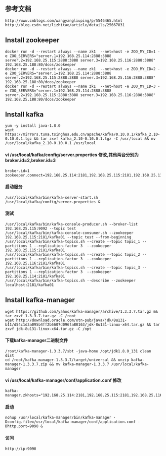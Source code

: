 ## 参考文档
    http://www.cnblogs.com/wangyangliuping/p/5546465.html
    http://blog.csdn.net/lizhitao/article/details/25667831
## Install zookeeper
    docker run -d --restart always --name zk1  --net=host -e ZOO_MY_ID=1 -e ZOO_SERVERS="server.1=192.168.25.114:2888:3888 server.2=192.168.25.115:2888:3888 server.3=192.168.25.116:2888:3888" 192.168.25.188:80/dcos/zookeeper
    docker run -d --restart always --name zk1  --net=host -e ZOO_MY_ID=2 -e ZOO_SERVERS="server.1=192.168.25.114:2888:3888 server.2=192.168.25.115:2888:3888 server.3=192.168.25.116:2888:3888" 192.168.25.188:80/dcos/zookeeper
    docker run -d --restart always --name zk1  --net=host -e ZOO_MY_ID=3 -e ZOO_SERVERS="server.1=192.168.25.114:2888:3888 server.2=192.168.25.115:2888:3888 server.3=192.168.25.116:2888:3888" 192.168.25.188:80/dcos/zookeeper
## Install kafka
    yum -y install java-1.8.0
    wget https://mirrors.tuna.tsinghua.edu.cn/apache/kafka/0.10.0.1/kafka_2.10-0.10.0.1.tgz && tar zxvf kafka_2.10-0.10.0.1.tgz -C /usr/local && mv /usr/local/kafka_2.10-0.10.0.1 /usr/local
#### vi /usr/local/kafka/config/server.properties 修改,其他两台分别为broker.id=2,broker.id=3
    broker.id=1
    zookeeper.connect=192.168.25.114:2181,192.168.25.115:2181,192.168.25.116:2181/kafka01
#### 启动服务
    /usr/local/kafka/bin/kafka-server-start.sh /usr/local/kafka/config/server.properties &
#### 测试
    /usr/local/kafka/bin/kafka-console-producer.sh --broker-list 192.168.25.115:9092 --topic test
    /usr/local/kafka/bin/kafka-console-consumer.sh --zookeeper 192.168.25.115:2181/kafka01 --topic test --from-beginning
    /usr/local/kafka/bin/kafka-topics.sh --create --topic topic_1 --partitions 1 --replication-factor 3  --zookeeper 192.168.25.115:2181/kafka01
    /usr/local/kafka/bin/kafka-topics.sh --create --topic topic_2 --partitions 1 --replication-factor 3  --zookeeper 192.168.25.116:2181/kafka01
    /usr/local/kafka/bin/kafka-topics.sh --create --topic topic_3 --partitions 1 --replication-factor 3  --zookeeper 192.168.25.114:2181/kafka01
    /usr/local/kafka/bin/kafka-topics.sh --describe --zookeeper localhost:2181/kafka01
## Install kafka-manager
    wget https://github.com/yahoo/kafka-manager/archive/1.3.3.7.tar.gz && tar zxvf 1.3.3.7.tar.gz -C /root
    wget http://download.oracle.com/otn-pub/java/jdk/8u131-b11/d54c1d3a095b4ff2b6607d096fa80163/jdk-8u131-linux-x64.tar.gz && tar zxvf jdk-8u131-linux-x64.tar.gz -C /opt
#### 下载kafka-manager二进制文件
    /root/kafka-manager-1.3.3.7/sbt -java-home /opt/jdk1.8.0_131 clean dist
    cd /root/kafka-manager-1.3.3.7/target/universal && unzip kafka-manager-1.3.3.7.zip && mv kafka-manager-1.3.3.7 /usr/local/kafka-manager
#### vi /usr/local/kafka-manager/conf/application.conf 修改
    kafka-manager.zkhosts="192.168.25.114:2181,192.168.25.115:2181,192.168.25.116:2181"
#### 启动
    nohup /usr/local/kafka-manager/bin/kafka-manager -Dconfig.file=/usr/local/kafka-manager/conf/application.conf -Dhttp.port=9090 &
#### 访问
    http://ip:9090